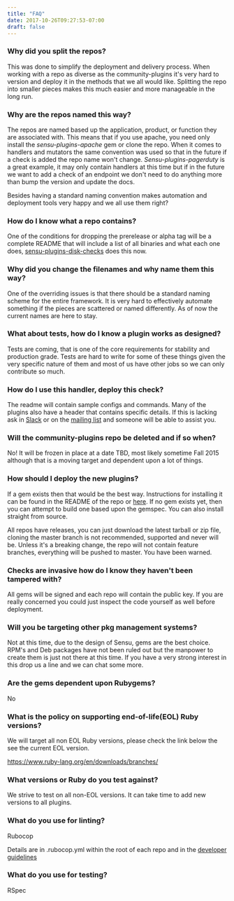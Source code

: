 ```yaml
---
title: "FAQ"
date: 2017-10-26T09:27:53-07:00
draft: false
---
```


### Why did you split the repos?

This was done to simplify the deployment and delivery process.  When working with a repo as diverse as the community-plugins it's very hard to version and deploy it in the methods that we all would like.  Splitting the repo into smaller pieces makes this much easier and more manageable in the long run.

### Why are the repos named this way?

The repos are named based up the application, product, or function they are associated with.  This means that if you use apache, you need only install the *sensu-plugins-apache* gem or clone the repo.  When it comes to handlers and mutators the same convention was used so that in the future if a check is added the repo name won't change.  *Sensu-plugins-pagerduty* is a great example, it may only contain handlers at this time but if in the future we want to add a check of an endpoint we don't need to do anything more than bump the version and update the docs.

Besides having a standard naming convention makes automation and deployment tools very happy and we all use them right?

### How do I know what a repo contains?

One of the conditions for dropping the prerelease or alpha tag will be a complete README that will include a list of all binaries and what each one does, [sensu-plugins-disk-checks][1] does this now.

### Why did you change the filenames and why name them this way?

One of the overriding issues is that there should be a standard naming scheme for the entire framework.  It is very hard to effectively automate something if the pieces are scattered or named differently.  As of now the current names are here to stay.

### What about tests, how do I know a plugin works as designed?

Tests are coming, that is one of the core requirements for stability and production grade.  Tests are hard to write for some of these things given the very specific nature of them and most of us have other jobs so we can only contribute so much.

### How do I use this handler, deploy this check?

The readme will contain sample configs and commands.  Many of the plugins also have a header that contains specific details.  If this is lacking ask in [Slack](https://slack.sensu.io) or on the [mailing list](https://groups.google.com/forum/#!forum/sensu-users) and someone will be able to assist you.

### Will the community-plugins repo be deleted and if so when?

No!  It will be frozen in place at a date TBD, most likely sometime Fall 2015 although that is a moving target and dependent upon a lot of things.

### How should I deploy the new plugins?

If a gem exists then that would be the best way.  Instructions for installing it can be found in the README of the repo or [here][3].  If no gem exists yet, then you can attempt to build one based upon the gemspec.  You can also install straight from source.

All repos have releases, you can just download the latest tarball or zip file, cloning the master branch is not recommended, supported and never will be.  Unless it's a breaking change, the repo will not contain feature branches, everything will be pushed to master.  You have been warned.

### Checks are invasive how do I know they haven't been tampered with?

All gems will be signed and each repo will contain the public key.  If you are really concerned you could just inspect the code yourself as well before deployment.

### Will you be targeting other pkg management systems?

Not at this time, due to the design of Sensu, gems are the best choice.  RPM's and Deb packages have not been ruled out but the manpower to create them is just not there at this time.  If you have a very strong interest in this drop us a line and we can chat some more.

### Are the gems dependent upon Rubygems?

No

### What is the policy on supporting end-of-life(EOL) Ruby versions?

We will target all non EOL Ruby versions, please check the link below the see the current EOL version.

https://www.ruby-lang.org/en/downloads/branches/

### What versions or Ruby do you test against?

We strive to test on all non-EOL versions. It can take time to add new versions to all plugins.

### What do you use for linting?

Rubocop

Details are in .rubocop.yml within the root of each repo and in the [developer guidelines][2]

### What do you use for testing?

RSpec

[1]: https://github.com/sensu-plugins/sensu-plugins-disk-checks
[2]: http://sensu-plugins.io/docs/developer_guidelines.html
[3]: http://sensu-plugins.io/docs/installation_instructions.html
